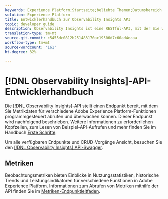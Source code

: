 ```yaml
---
keywords: Experience Platform;Startseite;beliebte Themen;Datumsbereich
solution: Experience Platform
title: Entwicklerhandbuch zur Observability Insights API
topic: developer guide
description: Observability Insights ist eine RESTful-API, mit der Sie wichtige Beobachtbarkeitsmetriken in Adobe Experience Platform bereitstellen können. Diese Metriken liefern Einblicke in Statistiken zur Platform-Nutzung, Systemdiagnosen für Platform-Dienste, historische Trends und Leistungsindikatoren für verschiedene Platform-Funktionen.
translation-type: tm+mt
source-git-commit: c5455dc0812b251483170ac19506d7c60ad4ecaa
workflow-type: tm+mt
source-wordcount: '161'
ht-degree: 32%

---
```



# [!DNL Observability Insights]-API-Entwicklerhandbuch

Die [!DNL Observability Insights]-API stellt einen Endpunkt bereit, mit dem Sie Metrikdaten für verschiedene Adobe Experience Platform-Funktionen programmgesteuert abrufen und überwachen können. Dieser Endpunkt wird nachfolgend beschrieben. Weitere Informationen zu erforderlichen Kopfzeilen, zum Lesen von Beispiel-API-Aufrufen und mehr finden Sie im Handbuch [Erste Schritte](./getting-started.md).

Um alle verfügbaren Endpunkte und CRUD-Vorgänge Ansicht, besuchen Sie den [[!DNL Observability Insights] API-Swagger](https://www.adobe.io/apis/experienceplatform/home/api-reference.html#!acpdr/swagger-specs/observability-insights.yaml).

## Metriken

Beobachtungsmetriken bieten Einblicke in Nutzungsstatistiken, historische Trends und Leistungsindikatoren für verschiedene Funktionen in Adobe Experience Platform. Informationen zum Abrufen von Metriken mithilfe der API finden Sie im [Metriken-Endpunktleitfaden](./metrics.md).